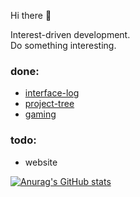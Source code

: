Hi there 👋

Interest-driven development.  
Do something interesting.
### done:
+ [interface-log](https://www.npmjs.com/package/interface-log)
+ [project-tree](https://marketplace.visualstudio.com/items?itemName=zhucy.project-tree)
+ [gaming](https://zhucyi.github.io/play)

### todo:
- website


[![Anurag's GitHub stats](https://github-readme-stats.vercel.app/api?username=zhucyi)](https://github-readme-stats.vercel.app/api?username=zhucyi)
